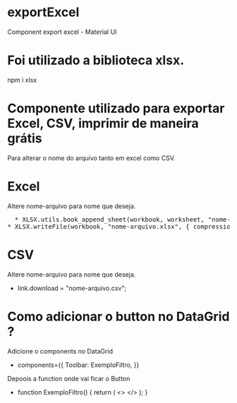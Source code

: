 # exportExcel

Component export excel - Material UI

# Foi utilizado a biblioteca xlsx.

npm i xlsx

# Componente utilizado para exportar Excel, CSV, imprimir de maneira grátis

Para alterar o nome do arquivo tanto em excel como CSV.

# Excel
  Altere nome-arquivo para nome que deseja.
<pre>
  * XLSX.utils.book_append_sheet(workbook, worksheet, "nome-arquivo");
* XLSX.writeFile(workbook, "nome-arquivo.xlsx", { compression: true });
</pre>

# CSV
  Altere nome-arquivo para nome que deseja.

* link.download = "nome-arquivo.csv";

# Como adicionar o button no DataGrid ?

Adicione o components no DataGrid

 * components={{
            Toolbar: ExemploFiltro,
          }}

Depoois a function onde vai ficar o Button

* function ExemploFiltro() {
    return (
      <>
         <GridToolbarContainer>
           <ExportButton/>
         </GridToolbarContainer>
      </>
    );
  }


